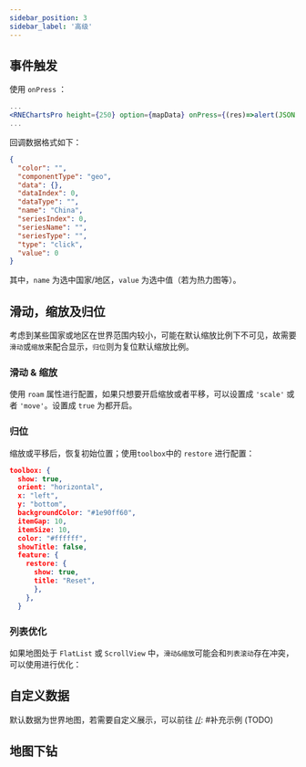 ```yaml
---
sidebar_position: 3
sidebar_label: '高级'
---
```

## 事件触发
使用 `onPress` ：
```jsx
...
<RNEChartsPro height={250} option={mapData} onPress={(res)=>alert(JSON.stringify(res))}/>
...
```
回调数据格式如下：
```json
{
  "color": "", 
  "componentType": "geo", 
  "data": {}, 
  "dataIndex": 0, 
  "dataType": "", 
  "name": "China", 
  "seriesIndex": 0, 
  "seriesName": "", 
  "seriesType": "", 
  "type": "click", 
  "value": 0
}
```
其中，`name` 为选中国家/地区，`value` 为选中值（若为热力图等）。
## 滑动，缩放及归位
考虑到某些国家或地区在世界范围内较小，可能在默认缩放比例下不可见，故需要`滑动`或`缩放`来配合显示，`归位`则为复位默认缩放比例。
### 滑动 & 缩放
使用 `roam` 属性进行配置，如果只想要开启缩放或者平移，可以设置成 `'scale'` 或者 `'move'`。设置成 `true` 为都开启。

### 归位
缩放或平移后，恢复初始位置；使用`toolbox`中的 `restore` 进行配置：
```json
toolbox: {
  show: true,
  orient: "horizontal",
  x: "left",
  y: "bottom",
  backgroundColor: "#1e90ff60",
  itemGap: 10,
  itemSize: 10,
  color: "#ffffff",
  showTitle: false,
  feature: {
    restore: {
      show: true,
      title: "Reset",
      },
    },
  }
```

[//]: #待补充 (TODO)
### 列表优化
如果地图处于 `FlatList` 或 `ScrollView` 中，`滑动&缩放`可能会和`列表滚动`存在冲突，可以使用进行优化：

## 自定义数据
默认数据为世界地图，若需要自定义展示，可以前往
[//]: #补充示例 (TODO)

## 地图下钻
